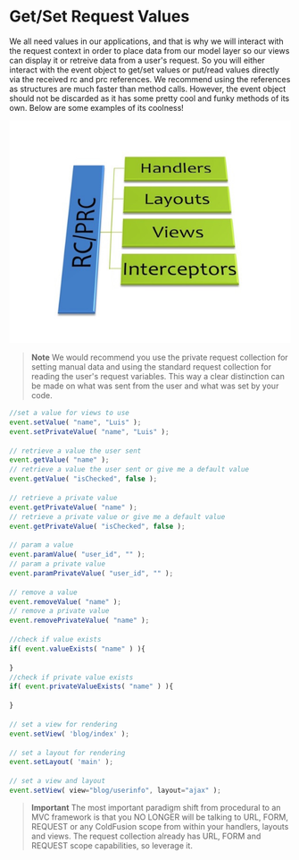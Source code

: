 # Get/Set Request Values

We all need values in our applications, and that is why we will interact with the request context in order to place data from our model layer so our views can display it or retreive data from a user's request. So you will either interact with the event object to get/set values or put/read values directly via the received rc and prc references. We recommend using the references as structures are much faster than method calls. However, the event object should not be discarded as it has some pretty cool and funky methods of its own. Below are some examples of its coolness!

<img src="../images/RequestCollectionDataBus.jpg">

> **Note** We would recommend you use the private request collection for setting manual data and using the standard request collection for reading the user's request variables. This way a clear distinction can be made on what was sent from the user and what was set by your code.

```js
//set a value for views to use
event.setValue( "name", "Luis" );
event.setPrivateValue( "name", "Luis" );

// retrieve a value the user sent
event.getValue( "name" );
// retrieve a value the user sent or give me a default value
event.getValue( "isChecked", false );

// retrieve a private value
event.getPrivateValue( "name" );
// retrieve a private value or give me a default value
event.getPrivateValue( "isChecked", false );

// param a value
event.paramValue( "user_id", "" );
// param a private value
event.paramPrivateValue( "user_id", "" );

// remove a value
event.removeValue( "name" );
// remove a private value
event.removePrivateValue( "name" );

//check if value exists
if( event.valueExists( "name" ) ){

}
//check if private value exists
if( event.privateValueExists( "name" ) ){

}

// set a view for rendering
event.setView( 'blog/index' );

// set a layout for rendering
event.setLayout( 'main' );

// set a view and layout
event.setView( view="blog/userinfo", layout="ajax" );

```

> **Important** The most important paradigm shift from procedural to an MVC framework is that you NO LONGER will be talking to URL, FORM, REQUEST or any ColdFusion scope from within your handlers, layouts and views. The request collection already has URL, FORM and REQUEST scope capabilities, so leverage it.





